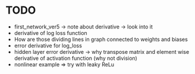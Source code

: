 # TODO
* first_network_ver5 -> note about derivative -> look into it
* derivative of log loss function
* How are those dividing lines in graph connected to weights and biases
* error derivative for log_loss
* hidden layer error derivative -> why transpose matrix and element wise derivative of activation function (why not division)
* nonlinear example => try with leaky ReLu